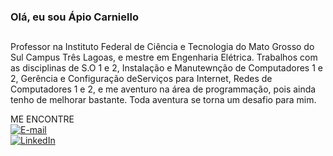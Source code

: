 ### Olá, eu sou Ápio Carniello ###
##

Professor na Instituto Federal de Ciência e Tecnologia do Mato Grosso do Sul Campus Três Lagoas, e mestre em Engenharia Elétrica.
Trabalhos com as disciplinas de S.O 1 e 2, Instalação e Manutewnção de Computadores 1 e 2, Gerência e Configuração deServiços para Internet, Redes de Computadores 1 e 2, e me aventuro na área de programmação, pois ainda tenho de melhorar bastante.
Toda aventura se torna um desafio para mim.  


ME ENCONTRE  
[![E-mail](https://img.shields.io/badge/-Email-000?style=for-the-badge&logo=microsoft-outlook&logoColor=E94D5F)](karniello@gmaill.com)    
[![LinkedIn](https://img.shields.io/badge/-LinkedIn-000?style=for-the-badge&logo=linkedin&logoColor=30A3DC)](https://www.linkedin.com/in/%C3%A1pio-carnielo-e-silva-43b5471b)
